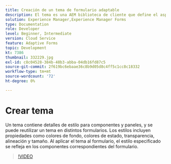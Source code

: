 ```yaml
---
title: Creación de un tema de formulario adaptable
description: El tema es una AEM biblioteca de cliente que define el aspecto de su formulario adaptable.
solution: Experience Manager,Experience Manager Forms
type: Documentation
role: Developer
level: Beginner, Intermediate
version: Cloud Service
feature: Adaptive Forms
topic: Development
kt: 7386
thumbnail: 332229.jpg
exl-id: c8c04528-384b-48b3-abba-04db16fd87c5
source-git-commit: 2f619bc6ebaae36c8b9d05d8c4ff5c1cc8c18332
workflow-type: tm+mt
source-wordcount: '72'
ht-degree: 0%

---
```


# Crear tema

Un tema contiene detalles de estilo para componentes y paneles, y se puede reutilizar un tema en distintos formularios. Los estilos incluyen propiedades como colores de fondo, colores de estado, transparencia, alineación y tamaño. Al aplicar el tema al formulario, el estilo especificado se refleja en los componentes correspondientes del formulario.

>[!VIDEO](https://video.tv.adobe.com/v/332229?quality=12&learn=on)
